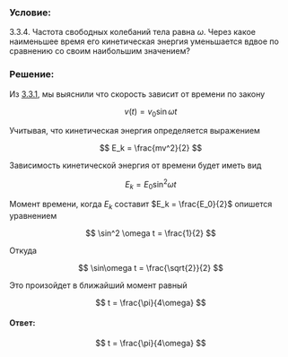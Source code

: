 ###  Условие:

$3.3.4.$ Частота свободных колебаний тела равна $\omega$. Через какое наименьшее время его кинетическая энергия уменьшается вдвое по сравнению со своим наибольшим значением?

###  Решение:

Из [3.3.1](../3.3.1), мы выяснили что скорость зависит от времени по закону

$$
v(t)=v_0\sin\omega t
$$

Учитывая, что кинетическая энергия определяется выражением

$$
E_k = \frac{mv^2}{2}
$$

Зависимость кинетической энергия от времени будет иметь вид

$$
E_k = E_0 \sin^2 \omega t
$$

Момент времени, когда $E_k$ составит $E_k = \frac{E_0}{2}$ опишется уравнением

$$
\sin^2 \omega t = \frac{1}{2}
$$

Откуда

$$
\sin\omega t = \frac{\sqrt{2}}{2}
$$

Это произойдет в ближайший момент равный

$$
t = \frac{\pi}{4\omega}
$$

#### Ответ:

$$
t = \frac{\pi}{4\omega}
$$